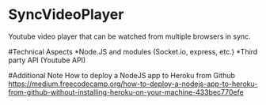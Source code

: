 # SyncVideoPlayer
Youtube video player that can be watched from multiple browsers in sync.

#Technical Aspects
*Node.JS and modules (Socket.io, express, etc.)
*Third party API (Youtube API)

#Additional Note
How to deploy a NodeJS app to Heroku from Github
https://medium.freecodecamp.org/how-to-deploy-a-nodejs-app-to-heroku-from-github-without-installing-heroku-on-your-machine-433bec770efe

